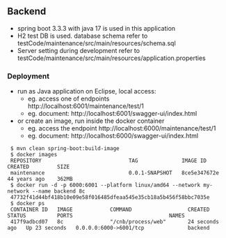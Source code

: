 ## Backend
- spring boot 3.3.3 with java 17 is used in this application
- H2 test DB is used. database schema refer to testCode/maintenance/src/main/resources/schema.sql
- Server setting during development refer to testCode/maintenance/src/main/resources/application.properties 

### Deployment
- run as Java application on Eclipse, local access:
   -  eg. access one of endpoints http://localhost:6001/maintenance/test/1
   -  eg. document: http://localhost:6001/swagger-ui/index.html
- or create an image, run inside the docker container
   - eg. access the endpoint http://localhost:6000/maintenance/test/1
   - eg. document: http://localhost:6000/swagger-ui/index.html
 ```
  $ mvn clean spring-boot:build-image
  $ docker images 
  REPOSITORY                            TAG              IMAGE ID       CREATED         SIZE
  maintenance                           0.0.1-SNAPSHOT   8ce5e347672e   44 years ago    362MB
  $ docker run -d -p 6000:6001 --platform linux/amd64 --network my-network --name backend 8c
  47732f41d44bf418b10e09e58f016485dfeaa545e35cb18a5b456f58bbc7035e
  $ docker ps
  CONTAINER ID   IMAGE            COMMAND                  CREATED          STATUS          PORTS                               NAMES
  417f9adbcd07   8c               "/cnb/process/web"       24 seconds ago   Up 23 seconds   0.0.0.0:6000->6001/tcp              backend
 ```
 

